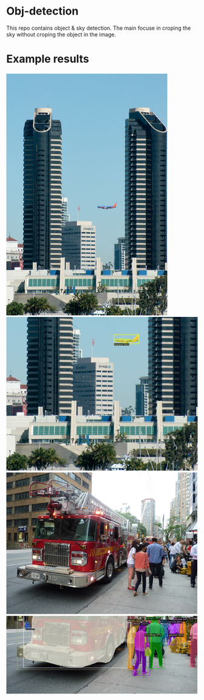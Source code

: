 # Obj-detection
This repo contains object & sky detection. The main focuse in croping the sky without croping the object in the image. 
# Example results
![Original airplaine image](examles/airplain_original.png)
![Croped airplaine image](examles/airplain_croped.png)
![Original bus & people image](examles/bus&people.png)
![Croped bus & people image](examles/bus&people_croped.png)

